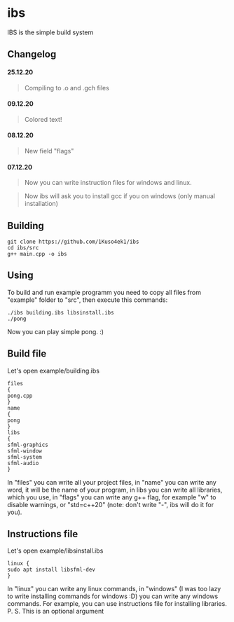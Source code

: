 # ibs
IBS is the simple build system
## Changelog
#### 25.12.20
> Compiling to .o and .gch files

#### 09.12.20
> Colored text!

#### 08.12.20
> New field "flags"

#### 07.12.20
> Now you can write instruction files for windows and linux.

> Now ibs will ask you to install gcc if you on windows (only manual installation)
## Building 
```
git clone https://github.com/1Kuso4ek1/ibs
cd ibs/src
g++ main.cpp -o ibs
```
## Using
To build and run example programm you need to copy all files from "example" folder to "src", then execute this commands:
```
./ibs building.ibs libsinstall.ibs
./pong
```
Now you can play simple pong. :)
## Build file
Let's open example/building.ibs
```
files
{
pong.cpp
}
name
{
pong
}
libs
{
sfml-graphics
sfml-window
sfml-system
sfml-audio
}
```
In "files" you can write all your project files, in "name" you can write any word, it will be the name of your program, in libs you can write all libraries, which you use, in "flags" you can write any g++ flag, for example "w" to disable warnings, or "std=c++20" (note: don't write "-", ibs will do it for you).
## Instructions file
Let's open example/libsinstall.ibs
```
linux {
sudo apt install libsfml-dev
}
```
In "linux" you can write any linux commands, in "windows" (I was too lazy to write installing commands for windows :D) you can write any windows commands. For example, you can use instructions file for installing libraries.
P. S. This is an optional argument
